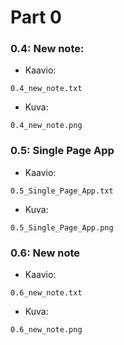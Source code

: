 # Part 0

### 0.4: New note:
* Kaavio:
```
0.4_new_note.txt
```
* Kuva:
```
0.4_new_note.png
```
### 0.5: Single Page App
* Kaavio:
```
0.5_Single_Page_App.txt
```
* Kuva:
```
0.5_Single_Page_App.png
```
### 0.6: New note
* Kaavio:
```
0.6_new_note.txt
```
* Kuva:
```
0.6_new_note.png
```